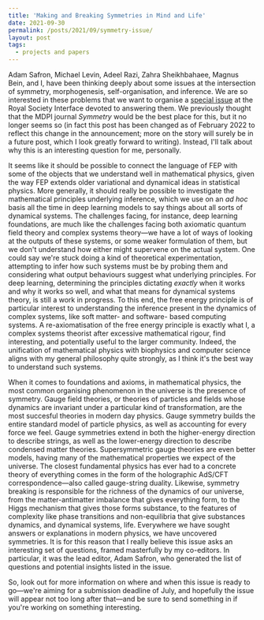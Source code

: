 ```yaml
---
title: 'Making and Breaking Symmetries in Mind and Life'
date: 2021-09-30
permalink: /posts/2021/09/symmetry-issue/
layout: post
tags:
  - projects and papers
---
```


Adam Safron, Michael Levin, Adeel Razi, Zahra Sheikhbahaee, Magnus Bein, and I, have been thinking deeply about some issues at the intersection of symmetry, morphogenesis, self-organisation, and inference. We are so interested in these problems that we want to organise a [special issue](http://symmetry.mindmatter.net) at the Royal Society Interface devoted to answering them. We previously thought that the MDPI journal _Symmetry_ would be the best place for this, but it no longer seems so (in fact this post has been changed as of February 2022 to reflect this change in the announcement; more on the story will surely be in a future post, which I look greatly forward to writing). Instead, I'll talk about why this is an interesting question for me, personally.

It seems like it should be possible to connect the language of FEP with some of the objects that we understand well in mathematical physics, given the way FEP extends older variational and dynamical ideas in statistical physics. More generally, it should really be possible to investigate the mathematical principles underlying inference, which we use on an _ad hoc_ basis all the time in deep learning models to say things about all sorts of dynamical systems. The challenges facing, for instance, deep learning foundations, are much like the challenges facing both axiomatic quantum field theory and complex systems theory—we have a lot of ways of looking at the outputs of these systems, or some weaker formulation of them, but we don't understand how either might supervene on the actual system. One could say we're stuck doing a kind of theoretical experimentation, attempting to infer how such systems must be by probing them and considering what output behaviours suggest what underlying principles. For deep learning, determining the principles dictating _exactly_ when it works and why it works so well, and what that means for dynamical systems theory, is still a work in progress. To this end, the free energy principle is of particular interest to understanding the inference present in the dynamics of complex systems, like soft matter- and software- based computing systems. A re-axiomatisation of the free energy principle is exactly what I, a complex systems theorist after excessive mathematical rigour, find interesting, and potentially useful to the larger community. Indeed, the unification of mathematical physics with biophysics and computer science aligns with my general philosophy quite strongly, as I think it's the best way to understand such systems.

When it comes to foundations and axioms, in mathematical physics, the most common organising phenomenon in the universe is the presence of symmetry. Gauge field theories, or theories of particles and fields whose dynamics are invariant under a particular kind of transformation, are the most succesful theories in modern day physics. Gauge symmetry builds the entire standard model of particle physics, as well as accounting for every force we feel. Gauge symmetries extend in both the higher-energy direction to describe strings, as well as the lower-energy direction to describe condensed matter theories. Supersymmetric gauge theories are even better models, having many of the mathematical properties we expect of the universe. The closest fundamental physics has ever had to a concrete theory of everything comes in the form of the holographic AdS/CFT correspondence—also called gauge-string duality. Likewise, symmetry breaking is responsible for the richness of the dynamics of our universe, from the matter-antimatter imbalance that gives everything form, to the Higgs mechanism that gives those forms substance, to the features of complexity like phase transitions and non-equilibria that give substances dynamics, and dynamical systems, life. Everywhere we have sought answers or explanations in modern physics, we have uncovered symmetries. It is for this reason that I really believe this issue asks an interesting set of questions, framed masterfully by my co-editors. In particular, it was the lead editor, Adam Safron, who generated the list of questions and potential insights listed in the issue. 

So, look out for more information on where and when this issue is ready to go—we're aiming for a submission deadline of July, and hopefully the issue will appear not too long after that—and be sure to send something in if you're working on something interesting.
